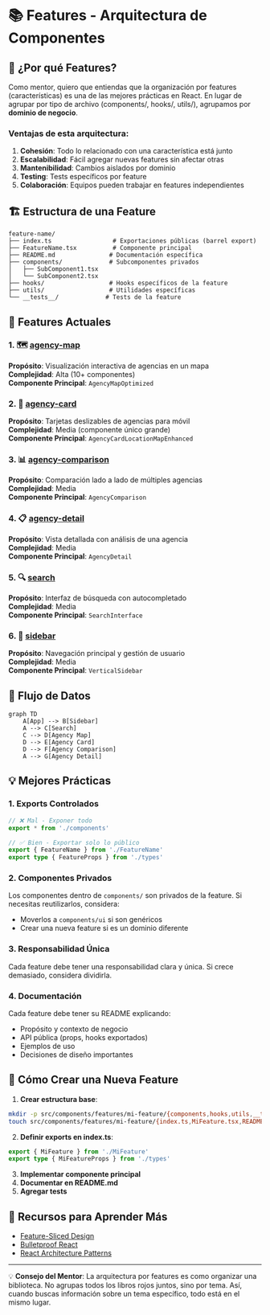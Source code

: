 # 📚 Features - Arquitectura de Componentes

## 🎯 ¿Por qué Features?

Como mentor, quiero que entiendas que la organización por features (características) es una de las mejores prácticas en React. En lugar de agrupar por tipo de archivo (components/, hooks/, utils/), agrupamos por **dominio de negocio**.

### Ventajas de esta arquitectura:

1. **Cohesión**: Todo lo relacionado con una característica está junto
2. **Escalabilidad**: Fácil agregar nuevas features sin afectar otras
3. **Mantenibilidad**: Cambios aislados por dominio
4. **Testing**: Tests específicos por feature
5. **Colaboración**: Equipos pueden trabajar en features independientes

## 🏗️ Estructura de una Feature

```
feature-name/
├── index.ts                 # Exportaciones públicas (barrel export)
├── FeatureName.tsx          # Componente principal
├── README.md               # Documentación específica
├── components/             # Subcomponentes privados
│   ├── SubComponent1.tsx
│   └── SubComponent2.tsx
├── hooks/                  # Hooks específicos de la feature
├── utils/                  # Utilidades específicas
└── __tests__/             # Tests de la feature
```

## 📁 Features Actuales

### 1. 🗺️ [agency-map](./agency-map/README.md)
**Propósito**: Visualización interactiva de agencias en un mapa  
**Complejidad**: Alta (10+ componentes)  
**Componente Principal**: `AgencyMapOptimized`

### 2. 🎴 [agency-card](./agency-card/README.md)
**Propósito**: Tarjetas deslizables de agencias para móvil  
**Complejidad**: Media (componente único grande)  
**Componente Principal**: `AgencyCardLocationMapEnhanced`

### 3. 📊 [agency-comparison](./agency-comparison/README.md)
**Propósito**: Comparación lado a lado de múltiples agencias  
**Complejidad**: Media  
**Componente Principal**: `AgencyComparison`

### 4. 📋 [agency-detail](./agency-detail/README.md)
**Propósito**: Vista detallada con análisis de una agencia  
**Complejidad**: Media  
**Componente Principal**: `AgencyDetail`

### 5. 🔍 [search](./search/README.md)
**Propósito**: Interfaz de búsqueda con autocompletado  
**Complejidad**: Media  
**Componente Principal**: `SearchInterface`

### 6. 🧭 [sidebar](./sidebar/README.md)
**Propósito**: Navegación principal y gestión de usuario  
**Complejidad**: Media  
**Componente Principal**: `VerticalSidebar`

## 🔄 Flujo de Datos

```mermaid
graph TD
    A[App] --> B[Sidebar]
    A --> C[Search]
    C --> D[Agency Map]
    D --> E[Agency Card]
    D --> F[Agency Comparison]
    A --> G[Agency Detail]
```

## 💡 Mejores Prácticas

### 1. **Exports Controlados**
```typescript
// ❌ Mal - Exponer todo
export * from './components'

// ✅ Bien - Exportar solo lo público
export { FeatureName } from './FeatureName'
export type { FeatureProps } from './types'
```

### 2. **Componentes Privados**
Los componentes dentro de `components/` son privados de la feature. Si necesitas reutilizarlos, considera:
- Moverlos a `components/ui` si son genéricos
- Crear una nueva feature si es un dominio diferente

### 3. **Responsabilidad Única**
Cada feature debe tener una responsabilidad clara y única. Si crece demasiado, considera dividirla.

### 4. **Documentación**
Cada feature debe tener su README explicando:
- Propósito y contexto de negocio
- API pública (props, hooks exportados)
- Ejemplos de uso
- Decisiones de diseño importantes

## 🚀 Cómo Crear una Nueva Feature

1. **Crear estructura base**:
```bash
mkdir -p src/components/features/mi-feature/{components,hooks,utils,__tests__}
touch src/components/features/mi-feature/{index.ts,MiFeature.tsx,README.md}
```

2. **Definir exports en index.ts**:
```typescript
export { MiFeature } from './MiFeature'
export type { MiFeatureProps } from './types'
```

3. **Implementar componente principal**
4. **Documentar en README.md**
5. **Agregar tests**

## 📖 Recursos para Aprender Más

- [Feature-Sliced Design](https://feature-sliced.design/)
- [Bulletproof React](https://github.com/alan2207/bulletproof-react)
- [React Architecture Patterns](https://blog.logrocket.com/react-architecture-patterns/)

---

💡 **Consejo del Mentor**: La arquitectura por features es como organizar una biblioteca. No agrupas todos los libros rojos juntos, sino por tema. Así, cuando buscas información sobre un tema específico, todo está en el mismo lugar.